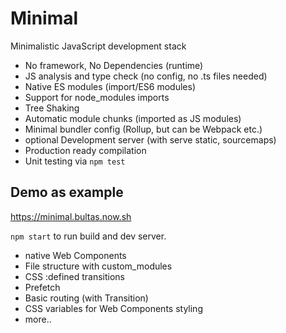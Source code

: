 # Minimal

Minimalistic JavaScript development stack

- No framework, No Dependencies (runtime)
- JS analysis and type check (no config, no .ts files needed)
- Native ES modules (import/ES6 modules)
- Support for node_modules imports
- Tree Shaking
- Automatic module chunks (imported as JS modules)
- Minimal bundler config (Rollup, but can be Webpack etc.)
- optional Development server (with serve static, sourcemaps)
- Production ready compilation
- Unit testing via `npm test`

## Demo as example

https://minimal.bultas.now.sh

`npm start` to run build and dev server.

- native Web Components
- File structure with custom_modules
- CSS :defined transitions
- Prefetch
- Basic routing (with Transition)
- CSS variables for Web Components styling
- more..
